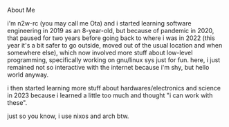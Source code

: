About Me

i'm n2w-rc (you may call me Ota)
and i started learning software engineering in 2019 as an 8-year-old, but because of pandemic in 2020, that paused for two years before going back to where i was in 2022 (this year it's a bit safer to go outside, moved out of the usual location and when somewhere else), which now involved more stuff about low-level programming, specifically working on gnu/linux sys just for fun.
here, i just remained not so interactive with the internet because i'm shy, but hello world anyway.

i then started learning more stuff about hardwares/electronics and science in 2023 because i learned a little too much and thought "i can work with these".

just so you know, i use nixos and arch btw.